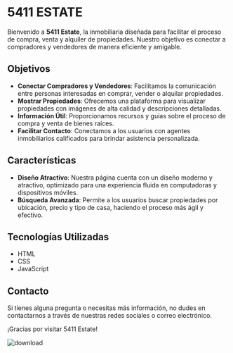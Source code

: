 # 5411 ESTATE

Bienvenido a **5411 Estate**, la inmobiliaria diseñada para facilitar el proceso de compra, venta y alquiler de propiedades. Nuestro objetivo es conectar a compradores y vendedores de manera eficiente y amigable.

## Objetivos

- **Conectar Compradores y Vendedores**: Facilitamos la comunicación entre personas interesadas en comprar, vender o alquilar propiedades.
- **Mostrar Propiedades**: Ofrecemos una plataforma para visualizar propiedades con imágenes de alta calidad y descripciones detalladas.
- **Información Útil**: Proporcionamos recursos y guías sobre el proceso de compra y venta de bienes raíces.
- **Facilitar Contacto**: Conectamos a los usuarios con agentes inmobiliarios calificados para brindar asistencia personalizada.

## Características

- **Diseño Atractivo**: Nuestra página cuenta con un diseño moderno y atractivo, optimizado para una experiencia fluida en computadoras y dispositivos móviles.
- **Búsqueda Avanzada**: Permite a los usuarios buscar propiedades por ubicación, precio y tipo de casa, haciendo el proceso más ágil y efectivo.

## Tecnologías Utilizadas

- HTML
- CSS
- JavaScript

## Contacto

Si tienes alguna pregunta o necesitas más información, no dudes en contactarnos a través de nuestras redes sociales o correo electrónico.


¡Gracias por visitar 5411 Estate!

![download](https://github.com/user-attachments/assets/aa0da241-8c42-40a3-8dec-42bc6cfa1afd)


